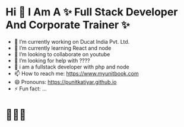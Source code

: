 <!-- 
<img src="https://www.ducatindia.com/images/logo.png"> -->

# Hi  👋  I Am A ✨ Full Stack Developer And Corporate Trainer  ✨

- 🔭 I’m currently working on Ducat India Pvt. Ltd.
- 🌱 I’m currently learning React and node
- 👯 I’m looking to collaborate on youtube
- 🤔 I’m looking for help with ????
- 💬 i am a fullstack developer with php and node
- 📫 How to reach me: https://www.myunitbook.com
- 😄 Pronouns: https://punitkatiyar.github.io 
- ⚡ Fun fact: ...
# 🧑🏽‍💻

<!--<img src="https://punitkatiyar.github.io/profile_as_a%20developer.png" width="100%"> -->
